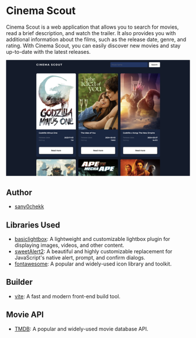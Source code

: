# Cinema Scout

Cinema Scout is a web application that allows you to search for movies, read a
brief description, and watch the trailer. It also provides you with additional
information about the films, such as the release date, genre, and rating. With
Cinema Scout, you can easily discover new movies and stay up-to-date with the
latest releases.

![Cinema Scout Screenshot](./src/img/screenshot.png)

## Author

- [sany0chekk](https://www.instagram.com/hackingbegin/)

## Libraries Used

- [basiclightbox](https://github.com/sharanda/basicLightbox): A lightweight and
  customizable lightbox plugin for displaying images, videos, and other content.
- [sweetAlert2](https://github.com/sweetalert2/sweetalert2): A beautiful and
  highly customizable replacement for JavaScript's native alert, prompt, and
  confirm dialogs.
- [fontawesome](https://fontawesome.com/): A popular and widely-used icon
  library and toolkit.

## Builder

- [vite](https://vitejs.dev/): A fast and modern front-end build tool.

## Movie API

- [TMDB](https://www.themoviedb.org/): A popular and widely-used movie database
  API.
